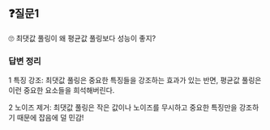 ## ❓질문1

🙄 최댓값 풀링이 왜 평균값 풀링보다 성능이 좋지?

### 답변 정리

1 특징 강조: 최댓값 풀링은 중요한 특징들을 강조하는 효과가 있는 반면, 평균값 풀링은 이런 중요한 요소들을 희석해버린다.

2 노이즈 제거: 최댓값 풀링은 작은 값이나 노이즈를 무시하고 중요한 특징만을 강조하기 때문에 잡음에 덜 민감!

